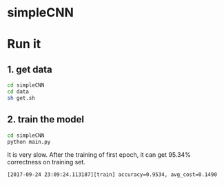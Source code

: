 # simpleCNN

# Run it
## 1. get data
```bash
cd simpleCNN
cd data
sh get.sh
```

## 2. train the model
```bash
cd simpleCNN
python main.py
```

It is very slow. After the training of first epoch, it can get 95.34% correctness on training set.
```console
[2017-09-24 23:09:24.113187][train] accuracy=0.9534, avg_cost=0.1490

```
